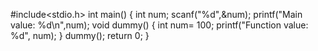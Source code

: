 #include<stdio.h>
int main()
{
  int num;
  scanf("%d",&num);
  printf("Main value: %d\n",num);
  void dummy()
  {
    int num= 100;
    printf("Function value: %d", num);
  }
  dummy();
  return 0;
}
